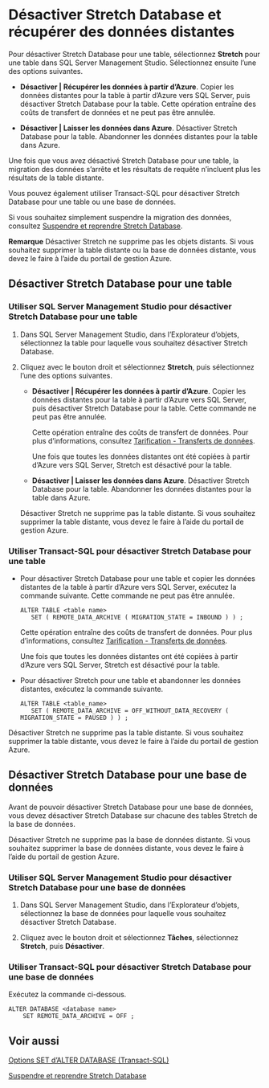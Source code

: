 <properties
	pageTitle="Désactiver Stretch Database et récupérer des données distantes | Microsoft Azure"
	description="Découvrez comment désactiver Stretch Database pour une table et éventuellement récupérer des données distantes."
	services="sql-server-stretch-database"
	documentationCenter=""
	authors="douglaslMS"
	manager=""
	editor=""/>

<tags
	ms.service="sql-server-stretch-database"
	ms.workload="data-management"
	ms.tgt_pltfrm="na"
	ms.devlang="na"
	ms.topic="article"
	ms.date="02/26/2016"
	ms.author="douglasl"/>

# Désactiver Stretch Database et récupérer des données distantes

Pour désactiver Stretch Database pour une table, sélectionnez **Stretch** pour une table dans SQL Server Management Studio. Sélectionnez ensuite l’une des options suivantes.

-   **Désactiver | Récupérer les données à partir d’Azure**. Copier les données distantes pour la table à partir d’Azure vers SQL Server, puis désactiver Stretch Database pour la table. Cette opération entraîne des coûts de transfert de données et ne peut pas être annulée.

-   **Désactiver | Laisser les données dans Azure**. Désactiver Stretch Database pour la table. Abandonner les données distantes pour la table dans Azure.

Une fois que vous avez désactivé Stretch Database pour une table, la migration des données s’arrête et les résultats de requête n’incluent plus les résultats de la table distante.

Vous pouvez également utiliser Transact-SQL pour désactiver Stretch Database pour une table ou une base de données.

Si vous souhaitez simplement suspendre la migration des données, consultez [Suspendre et reprendre Stretch Database](sql-server-stretch-database-pause.md).

**Remarque** Désactiver Stretch ne supprime pas les objets distants. Si vous souhaitez supprimer la table distante ou la base de données distante, vous devez le faire à l’aide du portail de gestion Azure.

## Désactiver Stretch Database pour une table

### Utiliser SQL Server Management Studio pour désactiver Stretch Database pour une table

1.  Dans SQL Server Management Studio, dans l’Explorateur d’objets, sélectionnez la table pour laquelle vous souhaitez désactiver Stretch Database.

2.  Cliquez avec le bouton droit et sélectionnez **Stretch**, puis sélectionnez l’une des options suivantes.

    -   **Désactiver | Récupérer les données à partir d’Azure**. Copier les données distantes pour la table à partir d’Azure vers SQL Server, puis désactiver Stretch Database pour la table. Cette commande ne peut pas être annulée.

        Cette opération entraîne des coûts de transfert de données. Pour plus d’informations, consultez [Tarification - Transferts de données](https://azure.microsoft.com/pricing/details/data-transfers/).

        Une fois que toutes les données distantes ont été copiées à partir d’Azure vers SQL Server, Stretch est désactivé pour la table.

    -   **Désactiver | Laisser les données dans Azure**. Désactiver Stretch Database pour la table. Abandonner les données distantes pour la table dans Azure.

    Désactiver Stretch ne supprime pas la table distante. Si vous souhaitez supprimer la table distante, vous devez le faire à l’aide du portail de gestion Azure.

### Utiliser Transact-SQL pour désactiver Stretch Database pour une table

-   Pour désactiver Stretch Database pour une table et copier les données distantes de la table à partir d’Azure vers SQL Server, exécutez la commande suivante. Cette commande ne peut pas être annulée.

    ```tsql
    ALTER TABLE <table name>
       SET ( REMOTE_DATA_ARCHIVE ( MIGRATION_STATE = INBOUND ) ) ;
    ```
    Cette opération entraîne des coûts de transfert de données. Pour plus d’informations, consultez [Tarification - Transferts de données](https://azure.microsoft.com/pricing/details/data-transfers/).

    Une fois que toutes les données distantes ont été copiées à partir d’Azure vers SQL Server, Stretch est désactivé pour la table.

-   Pour désactiver Stretch pour une table et abandonner les données distantes, exécutez la commande suivante.

    ```tsql
    ALTER TABLE <table_name>
       SET ( REMOTE_DATA_ARCHIVE = OFF_WITHOUT_DATA_RECOVERY ( MIGRATION_STATE = PAUSED ) ) ;
    ```
Désactiver Stretch ne supprime pas la table distante. Si vous souhaitez supprimer la table distante, vous devez le faire à l’aide du portail de gestion Azure.

## Désactiver Stretch Database pour une base de données
Avant de pouvoir désactiver Stretch Database pour une base de données, vous devez désactiver Stretch Database sur chacune des tables Stretch de la base de données.

Désactiver Stretch ne supprime pas la base de données distante. Si vous souhaitez supprimer la base de données distante, vous devez le faire à l’aide du portail de gestion Azure.

### Utiliser SQL Server Management Studio pour désactiver Stretch Database pour une base de données

1.  Dans SQL Server Management Studio, dans l’Explorateur d’objets, sélectionnez la base de données pour laquelle vous souhaitez désactiver Stretch Database.

2.  Cliquez avec le bouton droit et sélectionnez **Tâches**, sélectionnez **Stretch**, puis **Désactiver**.

### Utiliser Transact-SQL pour désactiver Stretch Database pour une base de données
Exécutez la commande ci-dessous.

```tsql
ALTER DATABASE <database name>
    SET REMOTE_DATA_ARCHIVE = OFF ;
```

## Voir aussi

[Options SET d’ALTER DATABASE (Transact-SQL)](https://msdn.microsoft.com/library/bb522682.aspx)

[Suspendre et reprendre Stretch Database](sql-server-stretch-database-pause.md)

<!---HONumber=AcomDC_0316_2016-->